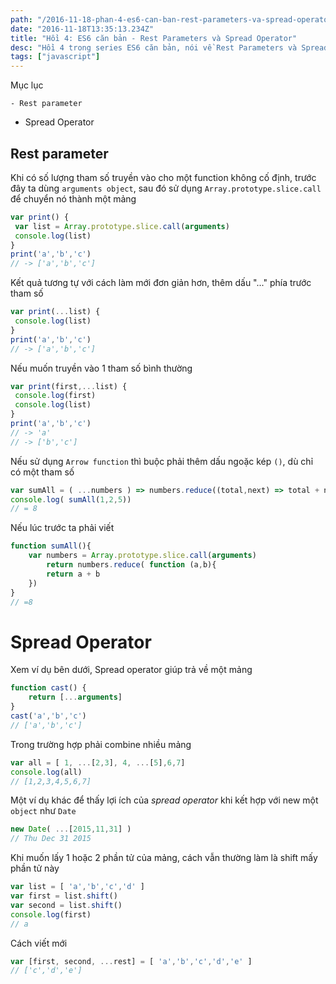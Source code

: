 ```yaml
---
path: "/2016-11-18-phan-4-es6-can-ban-rest-parameters-va-spread-operator"
date: "2016-11-18T13:35:13.234Z"
title: "Hồi 4: ES6 căn bản - Rest Parameters và Spread Operator"
desc: "Hồi 4 trong series ES6 căn bản, nói về Rest Parameters và Spread Operator"
tags: ["javascript"]
---
```


Mục lục

<!-- MarkdownTOC -->

    - Rest parameter
- Spread Operator

<!-- /MarkdownTOC -->


## Rest parameter

Khi có số lượng tham số truyền vào cho một function không cố định, trước đây ta dùng `arguments object`, sau đó sử dụng `Array.prototype.slice.call` để chuyển nó thành một mảng

```js
var print() {
 var list = Array.prototype.slice.call(arguments)
 console.log(list)
}
print('a','b','c')
// -> ['a','b','c']
```

Kết quả tương tự với cách làm mới đơn giản hơn, thêm dấu "..." phía trước tham số

```js
var print(...list) {
 console.log(list)
}
print('a','b','c')
// -> ['a','b','c']
```

Nếu muốn truyền vào 1 tham số bình thường

```js
var print(first,...list) {
 console.log(first)
 console.log(list)
}
print('a','b','c')
// -> 'a'
// -> ['b','c']
```

Nếu sử dụng `Arrow function` thì buộc phải thêm dấu ngoặc kép `()`, dù chỉ có một tham số

```js
var sumAll = ( ...numbers ) => numbers.reduce((total,next) => total + next)
console.log( sumAll(1,2,5))
// = 8
```

Nếu lúc trước ta phải viết

```js
function sumAll(){
    var numbers = Array.prototype.slice.call(arguments)
        return numbers.reduce( function (a,b){
        return a + b
    })
}
// =8
```

# Spread Operator

Xem ví dụ bên dưới, Spread operator giúp trả về một mảng

```js
function cast() {
    return [...arguments]
}
cast('a','b','c')
// ['a','b','c']
```

Trong trường hợp phải combine nhiều mảng

```js
var all = [ 1, ...[2,3], 4, ...[5],6,7]
console.log(all)
// [1,2,3,4,5,6,7]
```

Một ví dụ khác để thấy lợi ích của *spread operator* khi kết hợp với new một `object` như `Date`

```js
new Date( ...[2015,11,31] )
// Thu Dec 31 2015
```

Khi muốn lấy 1 hoặc 2 phần tử của mảng, cách vẫn thường làm là shift mấy phần tử này

```js
var list = [ 'a','b','c','d' ]
var first = list.shift()
var second = list.shift()
console.log(first)
// a
```

Cách viết mới

```js
var [first, second, ...rest] = [ 'a','b','c','d','e' ]
// ['c','d','e']
```